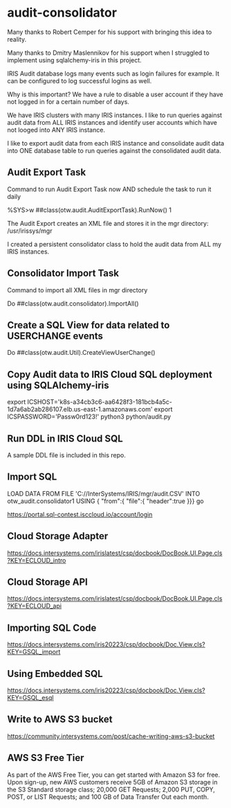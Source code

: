 # audit-consolidator

Many thanks to Robert Cemper for his support with bringing this idea to reality.

Many thanks to Dmitry Maslennikov for his support when I struggled to implement using sqlalchemy-iris in this project.

IRIS Audit database logs many events such as login failures for example. It can be configured to log successful logins as well. 

Why is this important? We have a rule to disable a user account if they have not logged in for a certain number of days.

We have IRIS clusters with many IRIS instances. I like to run queries against audit data from ALL IRIS instances and identify user accounts which have not looged into ANY IRIS instance.

I like to export audit data from each IRIS instance and consolidate audit data into ONE database table to run queries against the consolidated audit data.

## Audit Export Task

Command to run Audit Export Task now AND schedule the task to run it daily

%SYS>w ##class(otw.audit.AuditExportTask).RunNow()
1

The Audit Export creates an XML file and stores it in the mgr directory: /usr/irissys/mgr

I created a persistent consolidator class to hold the audit data from ALL my IRIS instances.

## Consolidator Import Task

Command to import all XML files in mgr directory

Do ##class(otw.audit.consolidator).ImportAll()

## Create a SQL View for data related to USERCHANGE events

Do ##class(otw.audit.Util).CreateViewUserChange()

## Copy Audit data to IRIS Cloud SQL deployment using SQLAlchemy-iris

export ICSHOST='k8s-a34cb3c6-aa6428f3-181bcb4a5c-1d7a6ab2ab286107.elb.us-east-1.amazonaws.com'
export ICSPASSWORD='Passw0rd123!'
python3 python/audit.py

## Run DDL in IRIS Cloud SQL

A sample DDL file is included in this repo.

## Import SQL

LOAD DATA FROM FILE 'C://InterSystems/IRIS/mgr/audit.CSV'
INTO otw_audit.consolidator1
USING {
 "from":{
    "file":{
     "header":true
   }}}
go

https://portal.sql-contest.isccloud.io/account/login

## Cloud Storage Adapter

https://docs.intersystems.com/irislatest/csp/docbook/DocBook.UI.Page.cls?KEY=ECLOUD_intro

## Cloud Storage API

https://docs.intersystems.com/irislatest/csp/docbook/DocBook.UI.Page.cls?KEY=ECLOUD_api

## Importing SQL Code

https://docs.intersystems.com/iris20223/csp/docbook/Doc.View.cls?KEY=GSQL_import

## Using Embedded SQL

https://docs.intersystems.com/iris20223/csp/docbook/Doc.View.cls?KEY=GSQL_esql

## Write to AWS S3 bucket

https://community.intersystems.com/post/cache-writing-aws-s3-bucket

## AWS S3 Free Tier

As part of the AWS Free Tier, you can get started with Amazon S3 for free. Upon sign-up, new AWS customers receive 5GB of Amazon S3 storage in the S3 Standard storage class; 20,000 GET Requests; 2,000 PUT, COPY, POST, or LIST Requests; and 100 GB of Data Transfer Out each month.
